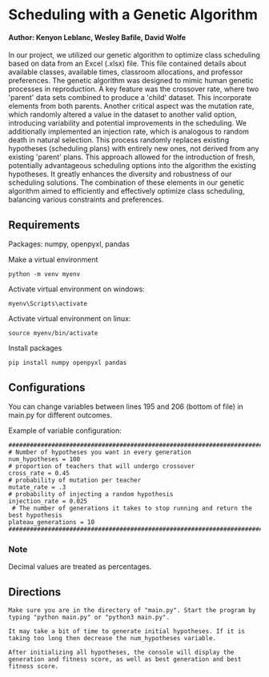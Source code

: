 # Scheduling with a Genetic Algorithm
#### Author: Kenyon Leblanc, Wesley Bafile, David Wolfe
In our project, we utilized our genetic algorithm to optimize class scheduling based on data from an Excel (.xlsx) file. This file contained details about available classes, available times, classroom allocations, and professor preferences. The genetic algorithm was designed to mimic human genetic processes in reproduction. A key feature was the crossover rate, where two 'parent' data sets combined to produce a 'child' dataset. This incorporate elements from both parents. Another critical aspect was the mutation rate, which randomly altered a value in the dataset to another valid option, introducing variability and potential improvements in the scheduling. We additionally implemented an injection rate, which is analogous to random death in natural selection. This process randomly replaces existing hypotheses (scheduling plans) with entirely new ones, not derived from any existing 'parent' plans. This approach allowed for the introduction of fresh, potentially advantageous scheduling options into the algorithm the existing hypotheses. It greatly enhances the diversity and robustness of our scheduling solutions. The combination of these elements in our genetic algorithm aimed to efficiently and effectively optimize class scheduling, balancing various constraints and preferences.

## Requirements

Packages: numpy, openpyxl, pandas

Make a virtual environment

    python -m venv myenv
    
Activate virtual environment on windows:
    
    myenv\Scripts\activate

Activate virtual environment on linux:

    source myenv/bin/activate

Install packages

    pip install numpy openpyxl pandas

## Configurations

You can change variables between lines 195 and 206 (bottom of file) in main.py for different outcomes.

Example of variable configuration:

    ########################################################################    
    # Number of hypotheses you want in every generation
    num_hypotheses = 100
    # proportion of teachers that will undergo crossover
    cross_rate = 0.45
    # probability of mutation per teacher
    mutate_rate = .3
    # probability of injecting a random hypothesis
    injection_rate = 0.025
     # The number of generations it takes to stop running and return the best hypothesis
    plateau_generations = 10
    #################################################################################

### Note

Decimal values are treated as percentages.

## Directions

    Make sure you are in the directory of "main.py". Start the program by typing "python main.py" or "python3 main.py".

    It may take a bit of time to generate initial hypotheses. If it is taking too long then decrease the num_hypotheses variable.

    After initializing all hypotheses, the console will display the generation and fitness score, as well as best generation and best fitness score.

    
